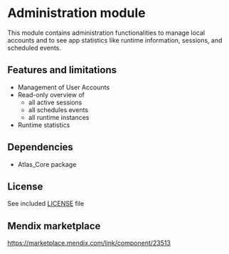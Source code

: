 # Administration module
This module contains administration functionalities to manage local accounts and to see app statistics like runtime information, sessions, and scheduled events.

## Features and limitations
- Management of User Accounts
- Read-only overview of
  - all active sessions
  - all schedules events
  - all runtime instances
- Runtime statistics

## Dependencies
- Atlas_Core package

## License
See included [LICENSE](LICENSE) file

## Mendix marketplace
https://marketplace.mendix.com/link/component/23513
